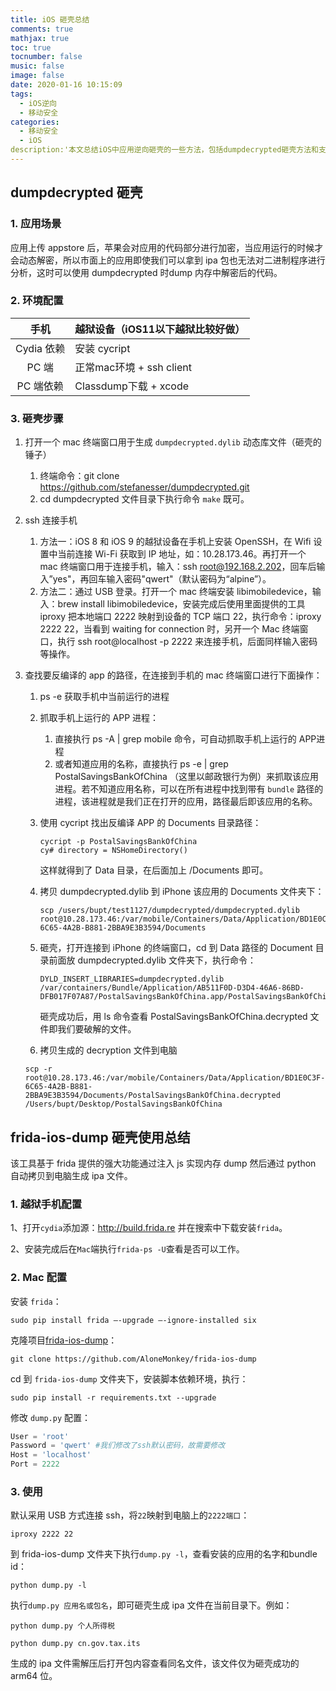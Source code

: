 ```yaml
---
title: iOS 砸壳总结
comments: true
mathjax: true
toc: true
tocnumber: false
music: false
image: false
date: 2020-01-16 10:15:09
tags:
  - iOS逆向
  - 移动安全
categories:
  - 移动安全
  - iOS
description:'本文总结iOS中应用逆向砸壳的一些方法，包括dumpdecrypted砸壳方法和支持版本更高的frida-ios-dump 砸壳方法。'
---
```




## dumpdecrypted 砸壳



### 1. 应用场景

应用上传 appstore 后，苹果会对应用的代码部分进行加密，当应用运行的时候才会动态解密，所以市面上的应用即使我们可以拿到 ipa 包也无法对二进制程序进行分析，这时可以使用 dumpdecrypted 时dump 内存中解密后的代码。



### 2. 环境配置

|    手机    | 越狱设备（iOS11以下越狱比较好做） |
| :--------: | --------------------------------- |
| Cydia 依赖 | 安装 cycript                      |
|   PC 端    | 正常mac环境 + ssh client          |
| PC 端依赖  | Classdump下载 + xcode             |



### 3. 砸壳步骤

1. 打开一个 mac 终端窗口用于生成 `dumpdecrypted.dylib` 动态库文件（砸壳的锤子）

   1. 终端命令：git clone https://github.com/stefanesser/dumpdecrypted.git
   2. cd dumpdecrypted 文件目录下执行命令 `make` 既可。

2. ssh 连接手机

   1. 方法一：iOS 8 和 iOS 9 的越狱设备在手机上安装 OpenSSH，在 Wifi 设置中当前连接 Wi-Fi 获取到 IP 地址，如：10.28.173.46。再打开一个 mac 终端窗口用于连接手机，输入：ssh root@192.168.2.202，回车后输入”yes"，再回车输入密码"qwert"（默认密码为“alpine”）。
   2. 方法二：通过 USB 登录。打开一个 mac 终端安装 libimobiledevice，输入：brew install libimobiledevice，安装完成后使用里面提供的工具 iproxy 把本地端口 2222 映射到设备的 TCP 端口 22，执行命令：iproxy 2222 22，当看到 waiting for connection 时，另开一个 Mac 终端窗口，执行 ssh root@localhost -p 2222 来连接手机，后面同样输入密码等操作。

3. 查找要反编译的 app 的路径，在连接到手机的 mac 终端窗口进行下面操作：

   1. ps -e 获取手机中当前运行的进程

   2. 抓取手机上运行的 APP 进程：

      1. 直接执行 ps -A | grep mobile 命令，可自动抓取手机上运行的 APP进程
      2. 或者知道应用的名称，直接执行 ps -e | grep PostalSavingsBankOfChina （这里以邮政银行为例）来抓取该应用进程。若不知道应用名称，可以在所有进程中找到带有 `bundle` 路径的进程，该进程就是我们正在打开的应用，路径最后即该应用的名称。

   3. 使用 cycript 找出反编译 APP 的 Documents 目录路径：

      ```  
      cycript -p PostalSavingsBankOfChina 
      cy# directory = NSHomeDirectory()
      ```

      这样就得到了 Data 目录，在后面加上 /Documents 即可。

   4. 拷贝 dumpdecrypted.dylib 到 iPhone 该应用的 Documents 文件夹下：

      ```
      scp /users/bupt/test1127/dumpdecrypted/dumpdecrypted.dylib root@10.28.173.46:/var/mobile/Containers/Data/Application/BD1E0C3F-6C65-4A2B-B881-2BBA9E3B3594/Documents
      ```

   5. 砸壳，打开连接到 iPhone 的终端窗口，cd 到 Data 路径的 Document 目录前面放 dumpdecrypted.dylib 文件夹下，执行命令：

      ```
      DYLD_INSERT_LIBRARIES=dumpdecrypted.dylib /var/containers/Bundle/Application/AB511F0D-D3D4-46A6-86BD-DFB017F07A87/PostalSavingsBankOfChina.app/PostalSavingsBankOfChina
      ```

      砸壳成功后，用 ls 命令查看 PostalSavingsBankOfChina.decrypted 文件即我们要破解的文件。

   6. 拷贝生成的 decryption 文件到电脑

     ```
     scp -r root@10.28.173.46:/var/mobile/Containers/Data/Application/BD1E0C3F-6C65-4A2B-B881-2BBA9E3B3594/Documents/PostalSavingsBankOfChina.decrypted /Users/bupt/Desktop/PostalSavingsBankOfChina
     ```

     
   
## frida-ios-dump 砸壳使用总结

   该工具基于 frida 提供的强大功能通过注入 js 实现内存 dump 然后通过 python 自动拷贝到电脑生成 ipa 文件。

   

### 1. 越狱手机配置

   1、打开`cydia`添加源：http://build.frida.re 并在搜索中下载安装`frida`。

   2、安装完成后在`Mac`端执行`frida-ps -U`查看是否可以工作。

   

### 2. Mac 配置

   安装 `frida`：

   ```
   sudo pip install frida –-upgrade –-ignore-installed six
   ```

   克隆项目[frida-ios-dump](https://github.com/AloneMonkey/frida-ios-dump)：

   ```
   git clone https://github.com/AloneMonkey/frida-ios-dump
   ```

   cd 到 `frida-ios-dump` 文件夹下，安装脚本依赖环境，执行：

   ```
   sudo pip install -r requirements.txt --upgrade
   ```

   修改 `dump.py` 配置：

   ```python
   User = 'root'
   Password = 'qwert' #我们修改了ssh默认密码，故需要修改
   Host = 'localhost'
   Port = 2222
   ```

   

### 3. 使用

   默认采用 USB 方式连接 ssh，将`22`映射到电脑上的`2222端口`：

   ```
   iproxy 2222 22
   ```

   到 frida-ios-dump 文件夹下执行`dump.py -l`，查看安装的应用的名字和bundle id：

   ```
   python dump.py -l
   ```

   执行`dump.py 应用名或包名`，即可砸壳生成 ipa 文件在当前目录下。例如：

   ```
   python dump.py 个人所得税
   ```

   ```
   python dump.py cn.gov.tax.its
   ```

   生成的 ipa 文件需解压后打开包内容查看同名文件，该文件仅为砸壳成功的 arm64 位。